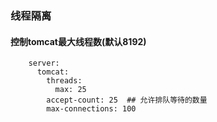 ### 线程隔离

#### 控制tomcat最大线程数(默认8192)
```
    server:
      tomcat:
        threads:
          max: 25
        accept-count: 25  ## 允许排队等待的数量
        max-connections: 100
```

